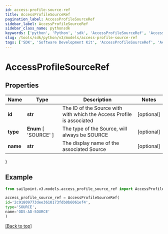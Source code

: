 ```yaml
---
id: access-profile-source-ref
title: AccessProfileSourceRef
pagination_label: AccessProfileSourceRef
sidebar_label: AccessProfileSourceRef
sidebar_class_name: pythonsdk
keywords: ['python', 'Python', 'sdk', 'AccessProfileSourceRef', 'AccessProfileSourceRef'] 
slug: /tools/sdk/python/v3/models/access-profile-source-ref
tags: ['SDK', 'Software Development Kit', 'AccessProfileSourceRef', 'AccessProfileSourceRef']
---
```


# AccessProfileSourceRef


## Properties

Name | Type | Description | Notes
------------ | ------------- | ------------- | -------------
**id** | **str** | The ID of the Source with with which the Access Profile is associated | [optional] 
**type** |  **Enum** [  'SOURCE' ] | The type of the Source, will always be SOURCE | [optional] 
**name** | **str** | The display name of the associated Source | [optional] 
}

## Example

```python
from sailpoint.v3.models.access_profile_source_ref import AccessProfileSourceRef

access_profile_source_ref = AccessProfileSourceRef(
id='2c91809773dee3610173fdb0b6061ef4',
type='SOURCE',
name='ODS-AD-SOURCE'
)

```
[[Back to top]](#) 

